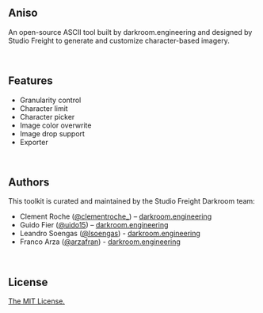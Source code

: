 ## Aniso

An open-source ASCII tool built by darkroom.engineering and designed by Studio Freight to generate and customize character-based imagery.

<br/>

## Features

- Granularity control
- Character limit
- Character picker
- Image color overwrite
- Image drop support
- Exporter

<br/>

## Authors

This toolkit is curated and maintained by the Studio Freight Darkroom team:

- Clement Roche ([@clementroche\_](https://twitter.com/clementroche_)) – [darkroom.engineering](https://darkroom.engineering)
- Guido Fier ([@uido15](https://twitter.com/uido15)) – [darkroom.engineering](https://darkroom.engineering)
- Leandro Soengas ([@lsoengas](https://twitter.com/lsoengas)) - [darkroom.engineering](https://darkroom.engineering)
- Franco Arza ([@arzafran](https://twitter.com/arzafran)) - [darkroom.engineering](https://darkroom.engineering)

<br/>

## License

[The MIT License.](https://opensource.org/licenses/MIT)
